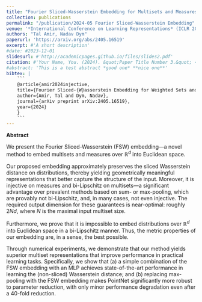 ```yaml
---
title: "Fourier Sliced-Wasserstein Embedding for Multisets and Measures"
collection: publications
permalink: "/publication/2024-05 Fourier Sliced-Wasserstein Embedding"
venue: '*International Conference on Learning Representations* (ICLR 2025, to appear)'
authors: "Tal Amir, Nadav Dym"
paperurl: 'https://arxiv.org/abs/2405.16519'
excerpt: #'A short description'
#date: #2023-12-01
slidesurl: #'http://academicpages.github.io/files/slides2.pdf'
citation: #'Your Name, You. (2024). &quot;Paper Title Number 3.&quot; <i>GitHub Journal of Bugs</i>. 1(3).'
#abstract: 'This is a test abstract *good one* **nice one**'
bibtex: |
    ```
    @article{amir2024injective,
    title={Fourier Sliced-{W}asserstein Embedding for Weighted Sets and Point Clouds},
    author={Amir, Tal and Dym, Nadav},
    journal={arXiv preprint arXiv:2405.16519},
    year={2024}
    }
    ```
---
```



**Abstract**

We present the Fourier Sliced-Wasserstein (FSW) embedding—a novel method to embed multisets and measures over $\mathbb{R}^d$ into Euclidean space.

Our proposed embedding approximately preserves the sliced Wasserstein distance on distributions, thereby yielding geometrically meaningful representations that better capture the structure of the input. Moreover, it is injective on measures and bi-Lipschitz on multisets—a significant advantage over prevalent methods based on sum- or max-pooling, which are provably not bi-Lipschitz, and, in many cases, not even injective. The required output dimension for these guarantees is near-optimal: roughly $2 N d$, where $N$ is the maximal input multiset size.

Furthermore, we prove that it is impossible to embed distributions over $\mathbb{R}^d$ into Euclidean space in a bi-Lipschitz manner. Thus, the metric properties of our embedding are, in a sense, the best possible.

Through numerical experiments, we demonstrate that our method yields superior multiset representations that improve performance in practical learning tasks. Specifically, we show that (a) a simple combination of the FSW embedding with an MLP achieves state-of-the-art performance in learning the (non-sliced) Wasserstein distance; and (b) replacing max-pooling with the FSW embedding makes PointNet significantly more robust to parameter reduction, with only minor performance degradation even after a 40-fold reduction.
